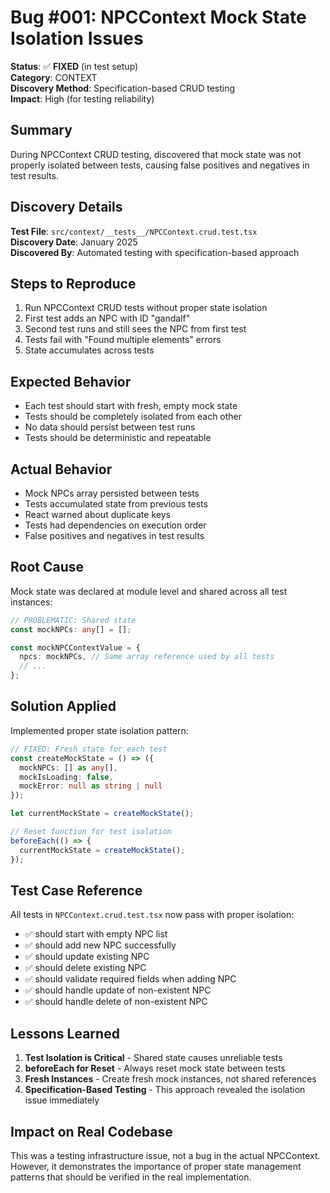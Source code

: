 # Bug #001: NPCContext Mock State Isolation Issues

**Status**: ✅ **FIXED** (in test setup)  
**Category**: CONTEXT  
**Discovery Method**: Specification-based CRUD testing  
**Impact**: High (for testing reliability)  

## Summary

During NPCContext CRUD testing, discovered that mock state was not properly isolated between tests, causing false positives and negatives in test results.

## Discovery Details

**Test File**: `src/context/__tests__/NPCContext.crud.test.tsx`  
**Discovery Date**: January 2025  
**Discovered By**: Automated testing with specification-based approach  

## Steps to Reproduce

1. Run NPCContext CRUD tests without proper state isolation
2. First test adds an NPC with ID "gandalf"
3. Second test runs and still sees the NPC from first test
4. Tests fail with "Found multiple elements" errors
5. State accumulates across tests

## Expected Behavior

- Each test should start with fresh, empty mock state
- Tests should be completely isolated from each other
- No data should persist between test runs
- Tests should be deterministic and repeatable

## Actual Behavior

- Mock NPCs array persisted between tests
- Tests accumulated state from previous tests  
- React warned about duplicate keys
- Tests had dependencies on execution order
- False positives and negatives in test results

## Root Cause

Mock state was declared at module level and shared across all test instances:

```typescript
// PROBLEMATIC: Shared state
const mockNPCs: any[] = [];

const mockNPCContextValue = {
  npcs: mockNPCs, // Same array reference used by all tests
  // ...
};
```

## Solution Applied

Implemented proper state isolation pattern:

```typescript
// FIXED: Fresh state for each test
const createMockState = () => ({
  mockNPCs: [] as any[],
  mockIsLoading: false,
  mockError: null as string | null
});

let currentMockState = createMockState();

// Reset function for test isolation
beforeEach(() => {
  currentMockState = createMockState();
});
```

## Test Case Reference

All tests in `NPCContext.crud.test.tsx` now pass with proper isolation:
- ✅ should start with empty NPC list
- ✅ should add new NPC successfully  
- ✅ should update existing NPC
- ✅ should delete existing NPC
- ✅ should validate required fields when adding NPC
- ✅ should handle update of non-existent NPC
- ✅ should handle delete of non-existent NPC

## Lessons Learned

1. **Test Isolation is Critical** - Shared state causes unreliable tests
2. **beforeEach for Reset** - Always reset mock state between tests
3. **Fresh Instances** - Create fresh mock instances, not shared references
4. **Specification-Based Testing** - This approach revealed the isolation issue immediately

## Impact on Real Codebase

This was a testing infrastructure issue, not a bug in the actual NPCContext. However, it demonstrates the importance of proper state management patterns that should be verified in the real implementation.